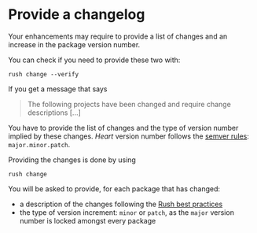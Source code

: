 # Provide a changelog

Your enhancements may require to provide a list of changes and an increase in the package version number.

You can check if you need to provide these two with:

```shell
rush change --verify
```

If you get a message that says
> The following projects have been changed and require change descriptions [...]

You have to provide the list of changes and the type of version number implied by these changes. _Heart_ version number follows the [semver rules](https://semver.org/): `major.minor.patch`.

Providing the changes is done by using

```shell
rush change
```

You will be asked to provide, for each package that has changed:

* a description of the changes following the [Rush best practices](https://rushjs.io/pages/best_practices/change_logs/)
* the type of version increment: `minor` or `patch`, as the `major` version number is locked amongst every package
